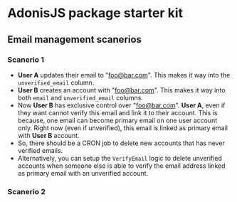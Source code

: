 # AdonisJS package starter kit

## Email management scanerios

### Scanerio 1

- **User A** updates their email to "foo@bar.com". This makes it way into the `unverified_email` column.
- **User B** creates an account with "foo@bar.com". This makes it way into both `email` and `unverified_email` columns.
- Now **User B** has exclusive control over "foo@bar.com". **User A**, even if they want cannot verify this email and link it to their account. This is because, one email can become primary email on one user account only. Right now (even if unverified), this email is linked as primary email with **User B** account.
- So, there should be a CRON job to delete new accounts that has never verified emails.
- Alternatively, you can setup the `VerifyEmail` logic to delete unverified accounts when someone else is able to verify the email address linked as primary email with an unverified account.

### Scanerio 2
